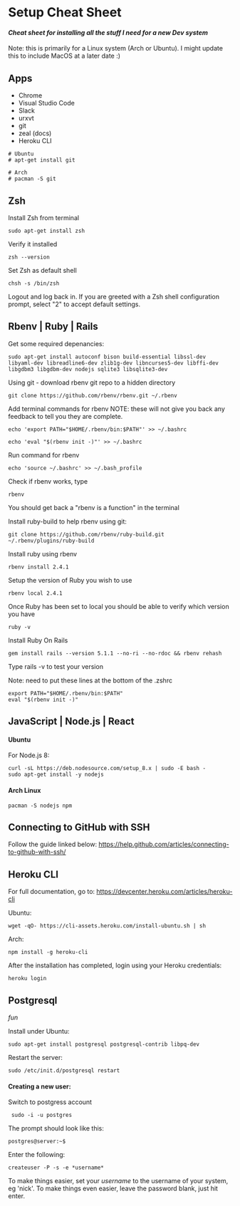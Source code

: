 # Setup Cheat Sheet
#### *Cheat sheet for installing all the stuff I need for a new Dev system*
Note: this is primarily for a Linux system (Arch or Ubuntu). I might update this to include MacOS at a later date :)

## Apps
- Chrome
- Visual Studio Code
- Slack
- urxvt
- git
- zeal (docs)
- Heroku CLI
```
# Ubuntu
# apt-get install git

# Arch
# pacman -S git
```
## Zsh
Install Zsh from terminal
```
sudo apt-get install zsh
```
Verify it installed
```
zsh --version
```

Set Zsh as default shell
```
chsh -s /bin/zsh
```
Logout and log back in. If you are greeted with a Zsh shell configuration prompt, select "2" to accept default settings.


## Rbenv | Ruby | Rails
Get some required depenancies:
```
sudo apt-get install autoconf bison build-essential libssl-dev libyaml-dev libreadline6-dev zlib1g-dev libncurses5-dev libffi-dev libgdbm3 libgdbm-dev nodejs sqlite3 libsqlite3-dev
```

Using git - download rbenv git repo to a hidden directory
```
git clone https://github.com/rbenv/rbenv.git ~/.rbenv
```

Add terminal commands for rbenv 
NOTE: these will not give you back any feedback to tell you they are complete.
```
echo 'export PATH="$HOME/.rbenv/bin:$PATH"' >> ~/.bashrc
```
```
echo 'eval "$(rbenv init -)"' >> ~/.bashrc
```

Run command for rbenv
```
echo 'source ~/.bashrc' >> ~/.bash_profile
```
Check if rbenv works, type 
```
rbenv
```
You should get back a "rbenv is a function" in the terminal

Install ruby-build to help rbenv using git:
```
git clone https://github.com/rbenv/ruby-build.git ~/.rbenv/plugins/ruby-build
```
Install ruby using rbenv
```
rbenv install 2.4.1
```

Setup the version of Ruby you wish to use
```
rbenv local 2.4.1
```

Once Ruby has been set to local you should be able to verify which version you have
```
ruby -v
```
Install Ruby On Rails
```
gem install rails --version 5.1.1 --no-ri --no-rdoc && rbenv rehash
```
Type rails -v to test your version

Note: need to put these lines at the bottom of the .zshrc
```
export PATH="$HOME/.rbenv/bin:$PATH"
eval "$(rbenv init -)"
```

## JavaScript | Node.js | React
#### Ubuntu
For Node.js 8:
```
curl -sL https://deb.nodesource.com/setup_8.x | sudo -E bash -
sudo apt-get install -y nodejs
```

#### Arch Linux
```
pacman -S nodejs npm
```

## Connecting to GitHub with SSH
Follow the guide linked below:
https://help.github.com/articles/connecting-to-github-with-ssh/

## Heroku CLI
For full documentation, go to:
https://devcenter.heroku.com/articles/heroku-cli

Ubuntu:
```
wget -qO- https://cli-assets.heroku.com/install-ubuntu.sh | sh
```

Arch:
```
npm install -g heroku-cli
```

After the installation has completed, login using your Heroku credentials:
```
heroku login
```

## Postgresql
*fun*

Install under Ubuntu:
```
sudo apt-get install postgresql postgresql-contrib libpq-dev
```
Restart the server:
```
sudo /etc/init.d/postgresql restart 
```
#### Creating a new user:
Switch to postgress account
```
 sudo -i -u postgres 
```
The prompt should look like this:
```
postgres@server:~$ 
```
Enter the following:
```
createuser -P -s -e *username*
```
To make things easier, set your *username* to the username of your system, eg 'nick'. To make things even easier, leave the password blank, just hit enter.
